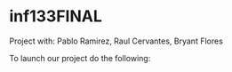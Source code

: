 # inf133FINAL
Project with: Pablo Ramirez, Raul Cervantes, Bryant Flores

To launch our project do the following:

